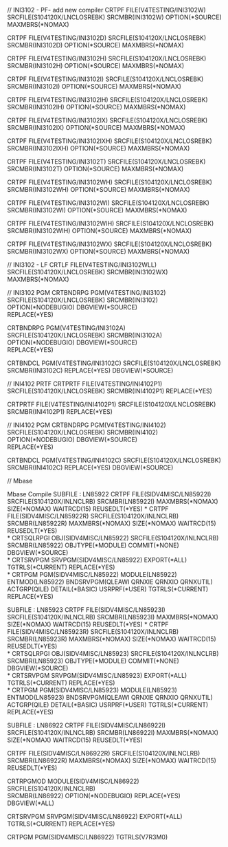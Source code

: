 
// INI3102 - PF- add new compiler
CRTPF FILE(V4TESTING/INI3102W) SRCFILE(S104120X/LNCLOSREBK) 
      SRCMBR(INI3102W) OPTION(*SOURCE) MAXMBRS(*NOMAX)     

CRTPF FILE(V4TESTING/INI3102D) SRCFILE(S104120X/LNCLOSREBK) 
      SRCMBR(INI3102D) OPTION(*SOURCE) MAXMBRS(*NOMAX)    	  
      

CRTPF FILE(V4TESTING/INI3102H) SRCFILE(S104120X/LNCLOSREBK) 
      SRCMBR(INI3102H) OPTION(*SOURCE) MAXMBRS(*NOMAX)    	  
      

CRTPF FILE(V4TESTING/INI3102I) SRCFILE(S104120X/LNCLOSREBK) 
      SRCMBR(INI3102I) OPTION(*SOURCE) MAXMBRS(*NOMAX)    	  
      

CRTPF FILE(V4TESTING/INI3102IH) SRCFILE(S104120X/LNCLOSREBK) 
      SRCMBR(INI3102IH) OPTION(*SOURCE) MAXMBRS(*NOMAX)    	  
      

CRTPF FILE(V4TESTING/INI3102IX) SRCFILE(S104120X/LNCLOSREBK) 
      SRCMBR(INI3102IX) OPTION(*SOURCE) MAXMBRS(*NOMAX)    	  
      

CRTPF FILE(V4TESTING/INI3102IXH) SRCFILE(S104120X/LNCLOSREBK) 
      SRCMBR(INI3102IXH) OPTION(*SOURCE) MAXMBRS(*NOMAX)    	  
      

CRTPF FILE(V4TESTING/INI3102T) SRCFILE(S104120X/LNCLOSREBK) 
      SRCMBR(INI3102T) OPTION(*SOURCE) MAXMBRS(*NOMAX)    	  
       	  
      

CRTPF FILE(V4TESTING/INI3102WH) SRCFILE(S104120X/LNCLOSREBK) 
      SRCMBR(INI3102WH) OPTION(*SOURCE) MAXMBRS(*NOMAX)    	  
      

CRTPF FILE(V4TESTING/INI3102WI) SRCFILE(S104120X/LNCLOSREBK) 
      SRCMBR(INI3102WI) OPTION(*SOURCE) MAXMBRS(*NOMAX)    	  
      

CRTPF FILE(V4TESTING/INI3102WIH) SRCFILE(S104120X/LNCLOSREBK) 
      SRCMBR(INI3102WIH) OPTION(*SOURCE) MAXMBRS(*NOMAX)    	  
      

CRTPF FILE(V4TESTING/INI3102WX) SRCFILE(S104120X/LNCLOSREBK) 
      SRCMBR(INI3102WX) OPTION(*SOURCE) MAXMBRS(*NOMAX)    	



// INI3102 - LF
CRTLF FILE(V4TESTING/INI3102WLL) SRCFILE(S104120X/LNCLOSREBK) 
      SRCMBR(INI3102WX) MAXMBRS(*NOMAX)    	


// INI3102 PGM
CRTBNDRPG PGM(V4TESTING/INI3102) SRCFILE(S104120X/LNCLOSREBK) 
      SRCMBR(INI3102) OPTION(*NODEBUGIO) DBGVIEW(*SOURCE)             
      REPLACE(*YES)

CRTBNDRPG PGM(V4TESTING/INI3102A) SRCFILE(S104120X/LNCLOSREBK) 
      SRCMBR(INI3102A) OPTION(*NODEBUGIO) DBGVIEW(*SOURCE)             
      REPLACE(*YES)

CRTBNDCL PGM(V4TESTING/INI3102C) SRCFILE(S104120X/LNCLOSREBK)     
      SRCMBR(INI3102C) REPLACE(*YES) DBGVIEW(*SOURCE)	
      

// INI4102 PRTF
 CRTPRTF FILE(V4TESTING/INI4102P1) SRCFILE(S104120X/LNCLOSREBK)
         SRCMBR(INI4102P1) REPLACE(*YES)       

CRTPRTF FILE(V4TESTING/INI4102P1) SRCFILE(S104120X/LNCLOSREBK)
        SRCMBR(INI4102P1) REPLACE(*YES)      

// INI4102 PGM
CRTBNDRPG PGM(V4TESTING/INI4102) SRCFILE(S104120X/LNCLOSREBK) 
      SRCMBR(INI4102) OPTION(*NODEBUGIO) DBGVIEW(*SOURCE)             
      REPLACE(*YES)       

CRTBNDCL PGM(V4TESTING/INI4102C) SRCFILE(S104120X/LNCLOSREBK)     
      SRCMBR(INI4102C) REPLACE(*YES) DBGVIEW(*SOURCE)	


// Mbase

Mbase Compile
SUBFILE : LN85922
CRTPF  FILE(SIDV4MISC/LN85922I) SRCFILE(S104120X/INLNCLRB) SRCMBR(LN85922I)
MAXMBRS(*NOMAX) SIZE(*NOMAX) WAITRCD(15) REUSEDLT(*YES)
*
CRTPF  FILE(SIDV4MISC/LN85922R) SRCFILE(S104120X/INLNCLRB) SRCMBR(LN85922R)
MAXMBRS(*NOMAX) SIZE(*NOMAX) WAITRCD(15) REUSEDLT(*YES)          
*
CRTSQLRPGI OBJ(SIDV4MISC/LN85922) SRCFILE(S104120X/INLNCLRB) SRCMBR(LN85922) 
OBJTYPE(*MODULE) COMMIT(*NONE) DBGVIEW(*SOURCE)       
*
CRTSRVPGM  SRVPGM(SIDV4MISC/LN85922) EXPORT(*ALL) TGTRLS(*CURRENT) REPLACE(*YES)                                                                                          
*
CRTPGM PGM(SIDV4MISC/LN85922) MODULE(LN85922) ENTMOD(LN85922) BNDSRVPGM(QLEAWI QRNXIE QRNXIO QRNXUTIL) 
ACTGRP(QILE) DETAIL(*BASIC) USRPRF(*USER)  TGTRLS(*CURRENT) REPLACE(*YES)

SUBFILE : LN85923
CRTPF  FILE(SIDV4MISC/LN85923I) SRCFILE(S104120X/INLNCLRB) SRCMBR(LN85923I)
MAXMBRS(*NOMAX) SIZE(*NOMAX) WAITRCD(15) REUSEDLT(*YES)
*
CRTPF  FILE(SIDV4MISC/LN85923R) SRCFILE(S104120X/INLNCLRB) SRCMBR(LN85923R)
MAXMBRS(*NOMAX) SIZE(*NOMAX) WAITRCD(15) REUSEDLT(*YES)          
*
CRTSQLRPGI OBJ(SIDV4MISC/LN85923) SRCFILE(S104120X/INLNCLRB) SRCMBR(LN85923) 
OBJTYPE(*MODULE) COMMIT(*NONE) DBGVIEW(*SOURCE)       
*
CRTSRVPGM  SRVPGM(SIDV4MISC/LN85923) EXPORT(*ALL) TGTRLS(*CURRENT) REPLACE(*YES)                                                                                          
*
CRTPGM PGM(SIDV4MISC/LN85923) MODULE(LN85923) ENTMOD(LN85923) BNDSRVPGM(QLEAWI QRNXIE QRNXIO QRNXUTIL) 
ACTGRP(QILE) DETAIL(*BASIC) USRPRF(*USER)  TGTRLS(*CURRENT) REPLACE(*YES)

SUBFILE : LN86922
CRTPF  FILE(SIDV4MISC/LN86922I) SRCFILE(S104120X/INLNCLRB) SRCMBR(LN86922I)
MAXMBRS(*NOMAX) SIZE(*NOMAX) WAITRCD(15) REUSEDLT(*YES)

CRTPF  FILE(SIDV4MISC/LN86922R) SRCFILE(S104120X/INLNCLRB) SRCMBR(LN86922R)
MAXMBRS(*NOMAX) SIZE(*NOMAX) WAITRCD(15) REUSEDLT(*YES)          

CRTRPGMOD MODULE(SIDV4MISC/LN86922) SRCFILE(S104120X/INLNCLRB)    
          SRCMBR(LN86922) OPTION(*NODEBUGIO) REPLACE(*YES)
          DBGVIEW(*ALL)

CRTSRVPGM  SRVPGM(SIDV4MISC/LN86922) EXPORT(*ALL) TGTRLS(*CURRENT) REPLACE(*YES)                                                                                          

CRTPGM     PGM(SIDV4MISC/LN86922) TGTRLS(V7R3M0) 
